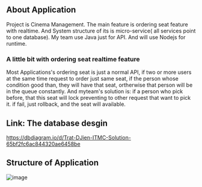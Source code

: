 ## About Application
Project is Cinema Management. The main feature is ordering seat feature with realtime. And System structure of its is micro-service( all services point to  one database). My team use Java just for API. And will use Nodejs for runtime.
### A little bit with ordering seat realtime feature
Most Applications's ordering seat is just a normal API, if two or more users at the same time request to order just same seat, if the person whose condition good than, they will have that seat, ortherwise that person will be in the queue constantly.
And myteam's solution is: if a person who pick before, that this seat will lock preventing to other request that want to pick it. if fail, just rollback, and the seat will available.

## Link: The database desgin 
https://dbdiagram.io/d/Trat-DJien-ITMC-Solution-65bf2fc6ac844320ae6458be
## Structure of Application
![image](https://github.com/realtime-cinema/CinemaManagement/assets/90248665/e361de87-dad8-4714-8981-593d135c5969)
